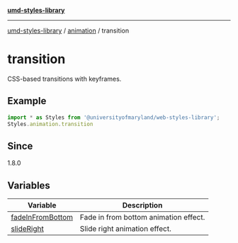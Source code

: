 [**umd-styles-library**](../../../README.md)

***

[umd-styles-library](../../../modules.md) / [animation](../../README.md) / transition

# transition

CSS-based transitions with keyframes.

## Example

```typescript
import * as Styles from '@universityofmaryland/web-styles-library';
Styles.animation.transition
```

## Since

1.8.0

## Variables

| Variable | Description |
| ------ | ------ |
| [fadeInFromBottom](variables/fadeInFromBottom.md) | Fade in from bottom animation effect. |
| [slideRight](variables/slideRight.md) | Slide right animation effect. |
